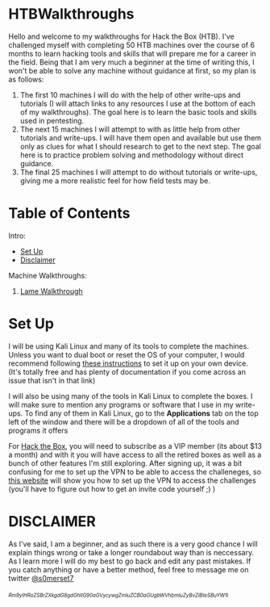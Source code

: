 # HTBWalkthroughs
Hello and welcome to my walkthroughs for Hack the Box (HTB). I've challenged myself with completing 50 HTB machines over the course of 6 months to learn hacking tools and skills that will prepare me for a career in the field. Being that I am very much a beginner at the time of writing this, I won't be able to solve any machine without guidance at first, so my plan is as follows:

1. The first 10 machines I will do with the help of other write-ups and tutorials (I will attach links to any resources I use at the bottom of each of my walkthroughs). The goal here is to learn the basic tools and skills used in pentesting.
2. The next 15 machines I will attempt to with as little help from other tutorials and write-ups. I will have them open and available but use them only as clues for what I should research to get to the next step. The goal here is to practice problem solving and methodology without direct guidance.
3. The final 25 machines I will attempt to do without tutorials or write-ups, giving me a more realistic feel for how field tests may be.

# Table of Contents
Intro:

* [Set Up](https://github.com/s0merset7/HTBWalkthroughs#set-up)
* [Disclaimer](https://github.com/s0merset7/HTBWalkthroughs#disclaimer)

Machine Walkthroughs:

1. [Lame Walkthrough](https://github.com/s0merset7/HTBWalkthroughs/blob/master/HTB%20Lame%20Write-Up.md)

# Set Up
I will be using Kali Linux and many of its tools to complete the machines. Unless you want to dual boot or reset the OS of your computer, I would recommend following [these instructions](https://www.nakivo.com/blog/how-to-install-kali-linux-on-virtualbox/) to set it up on your own device. (It's totally free and has plenty of documentation if you come across an issue that isn't in that link)

I will also be using many of the tools in Kali Linux to complete the boxes. I will make sure to mention any programs or software that I use in my write-ups. To find any of them in Kali Linux, go to the **Applications** tab on the top left of the window and there will be a dropdown of all of the tools and programs it offers

For [Hack the Box](https://www.hackthebox.eu/), you will need to subscribe as a VIP member (its about $13 a month) and with it you will have access to all the retired boxes as well as a bunch of other features I'm still exploring. After signing up, it was a bit confusing for me to set up the VPN to be able to access the challeneges, so [this website](https://steemit.com/ethicalhacking/@rahul516/how-to-connect-to-hack-the-box-vpn) will show you how to set up the VPN to access the challenges (you'll have to figure out how to get an invite code yourself ;) )

# DISCLAIMER
As I've said, I am a beginner, and as such there is a very good chance I will explain things wrong or take a longer roundabout way than is neccessary. As I learn more I will do my best to go back and edit any past mistakes. If you catch anything or have a better method, feel free to message me on twitter [@s0merset7](https://twitter.com/s0merset7)


###### <font size="1"> Rm9yIHRoZSBrZXkgdG8gdGhlIG90aGVycywgZmluZCB0aGUgbWVhbmluZyBvZiBteSBuYW1l</font> 

